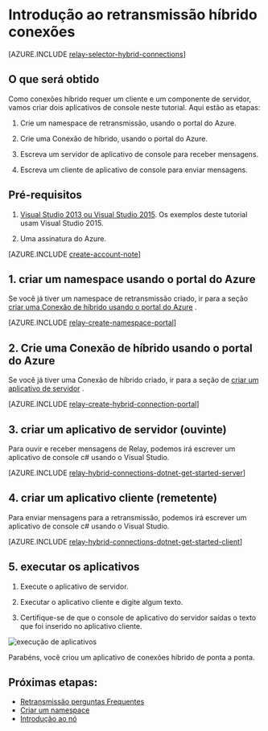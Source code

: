 <properties
    pageTitle="Introdução ao conexões de híbrido de retransmissão | Microsoft Azure"
    description="Como escrever um aplicativo de console c# para conexões híbrido"
    services="service-bus"
    documentationCenter=".net"
    authors="jtaubensee"
    manager="timlt"
    editor=""/>

<tags
    ms.service="service-bus"
    ms.devlang="tbd"
    ms.topic="hero-article"
    ms.tgt_pltfrm="dotnet"
    ms.workload="na"
    ms.date="10/28/2016"
    ms.author="jotaub"/>

# <a name="get-started-with-relay-hybrid-connections"></a>Introdução ao retransmissão híbrido conexões

[AZURE.INCLUDE [relay-selector-hybrid-connections](../../includes/relay-selector-hybrid-connections.md)]

## <a name="what-will-be-accomplished"></a>O que será obtido

Como conexões híbrido requer um cliente e um componente de servidor, vamos criar dois aplicativos de console neste tutorial. Aqui estão as etapas:

1. Crie um namespace de retransmissão, usando o portal do Azure.

2. Crie uma Conexão de híbrido, usando o portal do Azure.

3. Escreva um servidor de aplicativo de console para receber mensagens.

4. Escreva um cliente de aplicativo de console para enviar mensagens.

## <a name="prerequisites"></a>Pré-requisitos

1. [Visual Studio 2013 ou Visual Studio 2015](http://www.visualstudio.com). Os exemplos deste tutorial usam Visual Studio 2015.

2. Uma assinatura do Azure.

[AZURE.INCLUDE [create-account-note](../../includes/create-account-note.md)]

## <a name="1-create-a-namespace-using-the-azure-portal"></a>1. criar um namespace usando o portal do Azure

Se você já tiver um namespace de retransmissão criado, ir para a seção [criar uma Conexão de híbrido usando o portal do Azure](#2-create-a-hybrid-connection-using-the-azure-portal) .

[AZURE.INCLUDE [relay-create-namespace-portal](../../includes/relay-create-namespace-portal.md)]

## <a name="2-create-a-hybrid-connection-using-the-azure-portal"></a>2. Crie uma Conexão de híbrido usando o portal do Azure

Se você já tiver uma Conexão de híbrido criado, ir para a seção de [criar um aplicativo de servidor](#3-create-a-server-application-listener) .

[AZURE.INCLUDE [relay-create-hybrid-connection-portal](../../includes/relay-create-hybrid-connection-portal.md)]

## <a name="3-create-a-server-application-listener"></a>3. criar um aplicativo de servidor (ouvinte)

Para ouvir e receber mensagens de Relay, podemos irá escrever um aplicativo de console c# usando o Visual Studio.

[AZURE.INCLUDE [relay-hybrid-connections-dotnet-get-started-server](../../includes/relay-hybrid-connections-dotnet-get-started-server.md)]

## <a name="4-create-a-client-application-sender"></a>4. criar um aplicativo cliente (remetente)

Para enviar mensagens para a retransmissão, podemos irá escrever um aplicativo de console c# usando o Visual Studio.

[AZURE.INCLUDE [relay-hybrid-connections-dotnet-get-started-client](../../includes/relay-hybrid-connections-dotnet-get-started-client.md)]

## <a name="5-run-the-applications"></a>5. executar os aplicativos

1. Execute o aplicativo de servidor.

2. Executar o aplicativo cliente e digite algum texto.

3. Certifique-se de que o console de aplicativo do servidor saídas o texto que foi inserido no aplicativo cliente.

![execução de aplicativos](./media/relay-hybrid-connections-dotnet-get-started/running-applications.png)

Parabéns, você criou um aplicativo de conexões híbrido de ponta a ponta.

## <a name="next-steps"></a>Próximas etapas:

- [Retransmissão perguntas Frequentes](relay-faq.md)
- [Criar um namespace](relay-create-namespace-portal.md)
- [Introdução ao nó](relay-hybrid-connections-node-get-started.md)